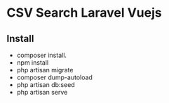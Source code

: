 # CSV Search Laravel Vuejs

## Install

- composer install.
- npm install
- php artisan migrate
- composer dump-autoload
- php artisan db:seed
- php artisan serve
